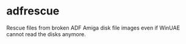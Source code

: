 adfrescue
=========

Rescue files from broken ADF Amiga disk file images even if WinUAE cannot read the disks anymore.
